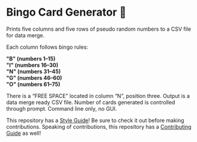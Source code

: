 # Bingo Card Generator 🔮

Prints five columns and five rows of pseudo random numbers to a CSV file for data merge.

Each column follows bingo rules:

**"B" (numbers 1–15)<br>**
**"I" (numbers 16–30)<br>**
**"N" (numbers 31–45)<br>**
**"G" (numbers 46–60)<br>**
**"O" (numbers 61–75)**

There is a “FREE SPACE” located in column “N”, position three. Output is a data merge ready CSV file. Number of cards generated is controlled through prompt. Command line only, no GUI.

This repository has a [Style Guide](https://github.com/josola/bingo_card/blob/main/docs/STYLE_GUIDE.md)! Be sure to check it out before making contributions. Speaking of contributions, this repository has a [Contributing Guide](https://github.com/josola/bingo_card/blob/main/docs/CONTRIBUTING.md) as well!